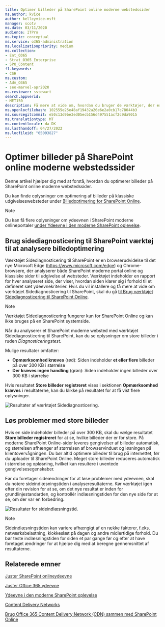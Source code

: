 ```yaml
---
title: Optimer billeder på SharePoint online moderne webstedssider
ms.author: kvice
author: kelleyvice-msft
manager: scotv
ms.date: 03/11/2020
audience: ITPro
ms.topic: conceptual
ms.service: o365-administration
ms.localizationpriority: medium
ms.collection:
- Ent_O365
- Strat_O365_Enterprise
- SPO_Content
f1.keywords:
- CSH
ms.custom:
- Adm_O365
- seo-marvel-apr2020
ms.reviewer: sstewart
search.appverid:
- MET150
description: Få mere at vide om, hvordan du bruger de værktøjer, der er inkluderet i SharePoint Online, til at optimere billeder på SharePoint online moderne webstedssider.
ms.openlocfilehash: 102555e25e48af19432a26e6e2a0cb17c78044b3
ms.sourcegitcommit: e50c13d9be3ed05ecb156d497551acf2c9da9015
ms.translationtype: MT
ms.contentlocale: da-DK
ms.lasthandoff: 04/27/2022
ms.locfileid: "65093827"
---
```

# <a name="optimize-images-in-sharepoint-online-modern-site-pages"></a>Optimer billeder på SharePoint online moderne webstedssider

Denne artikel hjælper dig med at forstå, hvordan du optimerer billeder på SharePoint online moderne webstedssider.

Du kan finde oplysninger om optimering af billeder på klassiske udgivelseswebsteder under [Billedoptimering for SharePoint Online](image-optimization-for-sharepoint-online.md).

>[!NOTE]
>Du kan få flere oplysninger om ydeevnen i SharePoint moderne onlineportaler [under Ydeevne i den moderne SharePoint oplevelse](/sharepoint/modern-experience-performance).

## <a name="use-the-page-diagnostics-for-sharepoint-tool-to-analyze-image-optimization"></a>Brug sidediagnosticering til SharePoint værktøj til at analysere billedoptimering

Værktøjet Sidediagnosticering til SharePoint er en browserudvidelse til det nye Microsoft Edge (https://www.microsoft.com/edge) og Chrome-browsere, der analyserer både SharePoint moderne portal online og klassiske sider til udgivelse af websteder. Værktøjet indeholder en rapport for hver analyseret side, der viser, hvordan siden klarer sig i forhold til et defineret sæt ydeevnekriterier. Hvis du vil installere og få mere at vide om værktøjet Sidediagnosticering til SharePoint, skal du gå [til Brug værktøjet Sidediagnosticering til SharePoint Online](page-diagnostics-for-spo.md).

>[!NOTE]
>Værktøjet Sidediagnosticering fungerer kun for SharePoint Online og kan ikke bruges på en SharePoint systemside.

Når du analyserer et SharePoint moderne websted med værktøjet Sidediagnosticering til SharePoint, kan du se oplysninger om store billeder i ruden _Diagnosticeringstest_.

Mulige resultater omfatter:

- **Opmærksomhed kræves** (rød): Siden indeholder **et eller flere** billeder på over 300 KB i størrelse
- **Der kræves ingen handling** (grøn): Siden indeholder ingen billeder over 300 KB i størrelse

Hvis resultatet **Store billeder registreret** vises i sektionen **Opmærksomhed kræves** i resultaterne, kan du klikke på resultatet for at få vist flere oplysninger.

![Resultater af værktøjet Sidediagnosticering.](../media/modern-portal-optimization/pagediag-large-images.png)

## <a name="remediate-large-image-issues"></a>Løs problemer med store billeder

Hvis en side indeholder billeder på over 300 KB, skal du vælge resultatet **Store billeder registreret** for at se, hvilke billeder der er for store. På moderne SharePoint Online-sider leveres gengivelser af billeder automatisk, og størrelsen afhænger af størrelsen af browservinduet og løsningen på klientovervågningen. Du bør altid optimere billeder til brug på internettet, før du uploader til SharePoint Online. Meget store billeder reduceres automatisk i størrelse og opløsning, hvilket kan resultere i uventede gengivelsesegenskaber.

Før du foretager sideændringer for at løse problemer med ydeevnen, skal du notere sideindlæsningstiden i analyseresultaterne. Kør værktøjet igen efter din revision for at se, om det nye resultat er inden for grundlinjestandarden, og kontrollér indlæsningstiden for den nye side for at se, om der var en forbedring.

![Resultater for sideindlæsningstid.](../media/modern-portal-optimization/pagediag-page-load-time.png)

>[!NOTE]
>Sideindlæsningstiden kan variere afhængigt af en række faktorer, f.eks. netværksbelastning, klokkeslæt på dagen og andre midlertidige forhold. Du bør teste indlæsningstiden for siden et par gange før og efter at have foretaget ændringer for at hjælpe dig med at beregne gennemsnittet af resultaterne.

## <a name="related-topics"></a>Relaterede emner

[Juster SharePoint onlineydeevne](tune-sharepoint-online-performance.md)

[Juster Office 365 ydeevne](tune-microsoft-365-performance.md)

[Ydeevne i den moderne SharePoint oplevelse](/sharepoint/modern-experience-performance)

[Content Delivery Networks](content-delivery-networks.md)

[Brug Office 365 Content Delivery Network (CDN) sammen med SharePoint Online](use-microsoft-365-cdn-with-spo.md)